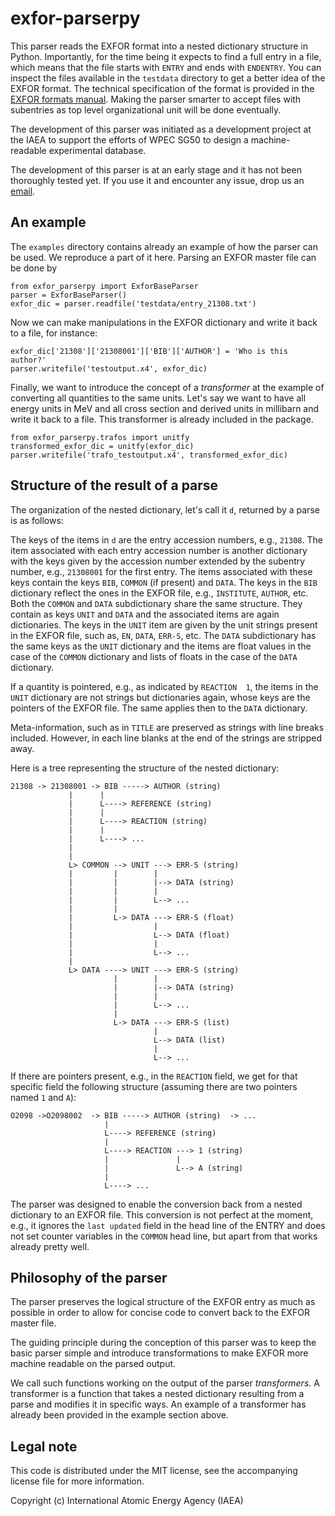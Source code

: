 # exfor-parserpy

This parser reads the EXFOR format into a
nested dictionary structure in Python.
Importantly, for the time being it expects to find a
full entry in a file, which means that the file starts
with `ENTRY` and ends with `ENDENTRY`. You can
inspect the files available in the `testdata` directory
to get a better idea of the EXFOR format. The technical
specification of the format is provided in the
[EXFOR formats manual](https://nds.iaea.org/publications/nds/iaea-nds-0207/).
Making the parser smarter to accept files with subentries as top level
organizational unit will be done eventually.

The development of this parser was initiated as a
development project at the IAEA to support the
efforts of WPEC SG50 to design a machine-readable
experimental database.

The development of this parser is at an early stage and it
has not been thoroughly tested yet. If you use it and
encounter any issue, drop us an [email](mailto:g.schnabel@iaea.org).

## An example

The `examples` directory contains already an example of how
the parser can be used. We reproduce a part of it here.
Parsing an EXFOR master file can be done by
```
from exfor_parserpy import ExforBaseParser 
parser = ExforBaseParser()
exfor_dic = parser.readfile('testdata/entry_21308.txt')
```
Now we can make manipulations in the EXFOR
dictionary and write it back to a file, for instance:
```
exfor_dic['21308']['21308001']['BIB']['AUTHOR'] = 'Who is this author?'
parser.writefile('testoutput.x4', exfor_dic)
```

Finally, we want to introduce the concept of a *transformer* at the
example of converting all quantities to the same units.
Let's say we want to have all energy units in MeV and all
cross section and derived units in millibarn and write it back
to a file.
This transformer is already included in the package.
```
from exfor_parserpy.trafos import unitfy
transformed_exfor_dic = unitfy(exfor_dic)
parser.writefile('trafo_testoutput.x4', transformed_exfor_dic)
```

## Structure of the result of a parse

The organization of the nested dictionary, let's call it `d`,
returned by a parse is as follows:

The keys of the items in `d` are the entry accession numbers, e.g., `21308`.
The item associated with each entry accession number is another
dictionary with the keys given by the accession number extended by the
subentry number, e.g., `21308001` for the first entry.
The items associated with these keys contain the keys `BIB`, `COMMON` (if present)
and `DATA`.
The keys in the `BIB` dictionary reflect the ones in the EXFOR file, e.g.,
`INSTITUTE`, `AUTHOR`, etc.
Both the `COMMON` and `DATA` subdictionary share the same structure.
They contain as keys `UNIT` and `DATA` and the associated items are again dictionaries.
The keys in the `UNIT` item are given by the unit strings present in the EXFOR file,
such as, `EN`, `DATA`, `ERR-S`, etc.
The `DATA` subdictionary has the same keys as the `UNIT` dictionary and the items
are float values in the case of the `COMMON` dictionary and lists of floats in the case of the
`DATA` dictionary.

If a quantity is pointered, e.g., as indicated by `REACTION  1`, the items in the
`UNIT` dictionary are not strings but dictionaries again, whose keys are the pointers
of the EXFOR file. The same applies then to the `DATA` dictionary.

Meta-information, such as in `TITLE` are preserved as strings with line breaks included.
However, in each line blanks at the end of the strings are stripped away.

Here is a tree representing the structure of the nested dictionary:
```
21308 -> 21308001 -> BIB -----> AUTHOR (string) 
             |      |
             |      L----> REFERENCE (string)
             |      |
             |      L----> REACTION (string)
             |      |
             |      L----> ...                   
             |
             |
             L> COMMON --> UNIT ---> ERR-S (string)
             |         |        |
             |         |        |--> DATA (string)
             |         |        |
             |         |        L--> ...
             |         |
             |         L-> DATA ---> ERR-S (float)
             |                  |
             |                  L--> DATA (float)
             |                  |
             |                  L--> ...              
             |
             L> DATA ----> UNIT ---> ERR-S (string)
                       |        |
                       |        |--> DATA (string)
                       |        |
                       |        L--> ...
                       |
                       L-> DATA ---> ERR-S (list)
                                |
                                L--> DATA (list)
                                |
                                L--> ...
```

If there are pointers present, e.g., in the `REACTION` field,
we get for that specific field the following structure
(assuming there are two pointers named `1` and `A`):
```
O2098 ->O2098002  -> BIB -----> AUTHOR (string)  -> ... 
                     |
                     L----> REFERENCE (string)
                     |
                     L----> REACTION ---> 1 (string) 
                     |               |
                     |               L--> A (string)
                     |
                     L----> ...                   
```

The parser was designed to enable the conversion back from a nested
dictionary to an EXFOR file. This conversion is not perfect
at the moment, e.g., it ignores the `last updated` field in the
head line of the ENTRY and does not set counter variables in
the `COMMON` head line, but apart from that works already pretty well.

## Philosophy of the parser

The parser preserves the logical structure of the EXFOR entry
as much as possible in order to allow for concise code to
convert back to the EXFOR master file.

The guiding principle during the conception of this parser
was to keep the basic parser simple and introduce 
transformations to make EXFOR more machine readable
on the parsed output.

We call such functions working on the output of the
parser *transformers*.
A transformer is a function that takes a nested dictionary
resulting from a parse and modifies it in specific ways.
An example of a transformer has already been provided
in the example section above.

## Legal note

This code is distributed under the MIT license, see the
accompanying license file for more information.

Copyright (c) International Atomic Energy Agency (IAEA)

